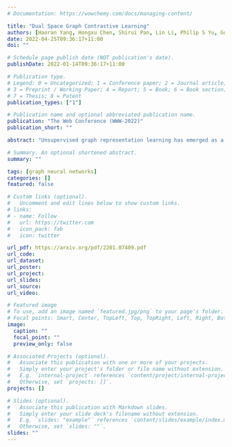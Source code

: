 ```yaml
---
# Documentation: https://wowchemy.com/docs/managing-content/

title: "Dual Space Graph Contrastive Learning"
authors: [Haoran Yang, Hongxu Chen, Shirui Pan, Lin Li, Philip S Yu, Guandong Xu]
date: 2022-04-25T09:36:17+11:00
doi: ""

# Schedule page publish date (NOT publication's date).
publishDate: 2022-01-14T09:36:17+11:00

# Publication type.
# Legend: 0 = Uncategorized; 1 = Conference paper; 2 = Journal article;
# 3 = Preprint / Working Paper; 4 = Report; 5 = Book; 6 = Book section;
# 7 = Thesis; 8 = Patent
publication_types: ["1"]

# Publication name and optional abbreviated publication name.
publication: "The Web Conference (WWW-2022)"
publication_short: ""

abstract: "Unsupervised graph representation learning has emerged as a powerful tool to address real-world problems and achieves huge success in the graph learning domain. Graph contrastive learning is one of the unsupervised graph representation learning methods, which recently attracts attention from researchers and has achieved state-of-the-art performances on various tasks. The key to the success of graph contrastive learning is to construct proper contrasting pairs to acquire the underlying structural semantics of the graph. However, this key part is not fully explored currently, most of the ways to generate contrasting pairs focus on augmenting or perturbating graph structures to obtain different views of the input graph. But such strategies could degrade the performances via adding noise into the graph, which may narrow down the field of the applications of graph contrastive learning. In this paper, we propose a novel graph contrastive learning method, namely Dual Space Graph Contrastive (DSGC) Learning, to conduct graph contrastive learning among views generated in different spaces including the hyperbolic space and the Euclidean space. Since both spaces have their own advantages to represent graph data in the embedding spaces, we hope to utilize graph contrastive learning to bridge the spaces and leverage advantages from both sides. The comparison experiment results show that DSGC achieves competitive or better performances among all the datasets. Plus, we conduct extensive experiments to analyze the impact of different graph encoders on DSGC, giving insights about how to better leverage the advantages of contrastive learning between different spaces."

# Summary. An optional shortened abstract.
summary: ""

tags: [graph neural networks]
categories: []
featured: false

# Custom links (optional).
#   Uncomment and edit lines below to show custom links.
# links:
# - name: Follow
#   url: https://twitter.com
#   icon_pack: fab
#   icon: twitter

url_pdf: https://arxiv.org/pdf/2201.07409.pdf
url_code:
url_dataset:
url_poster:
url_project:
url_slides:
url_source:
url_video:

# Featured image
# To use, add an image named `featured.jpg/png` to your page's folder. 
# Focal points: Smart, Center, TopLeft, Top, TopRight, Left, Right, BottomLeft, Bottom, BottomRight.
image:
  caption: ""
  focal_point: ""
  preview_only: false

# Associated Projects (optional).
#   Associate this publication with one or more of your projects.
#   Simply enter your project's folder or file name without extension.
#   E.g. `internal-project` references `content/project/internal-project/index.md`.
#   Otherwise, set `projects: []`.
projects: []

# Slides (optional).
#   Associate this publication with Markdown slides.
#   Simply enter your slide deck's filename without extension.
#   E.g. `slides: "example"` references `content/slides/example/index.md`.
#   Otherwise, set `slides: ""`.
slides: ""
---
```

